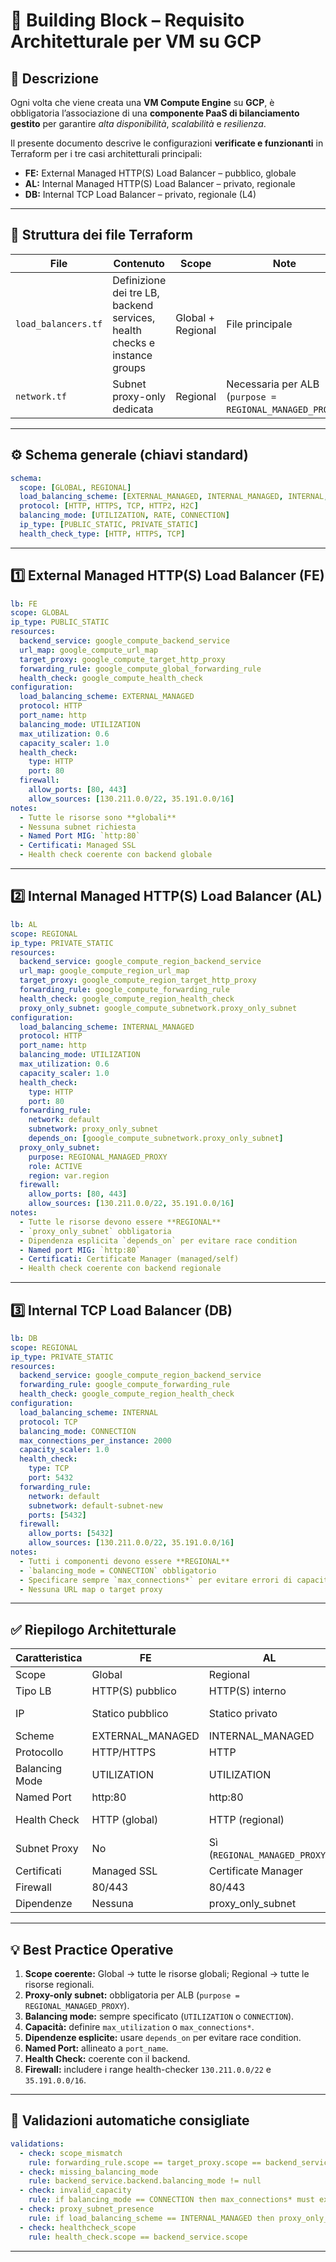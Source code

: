 # 🧱 Building Block – Requisito Architetturale per VM su GCP

## 🔹 Descrizione

Ogni volta che viene creata una **VM Compute Engine** su **GCP**, è obbligatoria l’associazione di una **componente PaaS di bilanciamento gestito** per garantire *alta disponibilità*, *scalabilità* e *resilienza*.

Il presente documento descrive le configurazioni **verificate e funzionanti** in Terraform per i tre casi architetturali principali:

- **FE:** External Managed HTTP(S) Load Balancer – pubblico, globale  
- **AL:** Internal Managed HTTP(S) Load Balancer – privato, regionale  
- **DB:** Internal TCP Load Balancer – privato, regionale (L4)

---

## 🧩 Struttura dei file Terraform

| File | Contenuto | Scope | Note |
|------|------------|--------|------|
| `load_balancers.tf` | Definizione dei tre LB, backend services, health checks e instance groups | Global + Regional | File principale |
| `network.tf` | Subnet proxy-only dedicata | Regional | Necessaria per ALB (`purpose = REGIONAL_MANAGED_PROXY`) |

---

## ⚙️ Schema generale (chiavi standard)

```yaml
schema:
  scope: [GLOBAL, REGIONAL]
  load_balancing_scheme: [EXTERNAL_MANAGED, INTERNAL_MANAGED, INTERNAL, INTERNAL_SELF_MANAGED]
  protocol: [HTTP, HTTPS, TCP, HTTP2, H2C]
  balancing_mode: [UTILIZATION, RATE, CONNECTION]
  ip_type: [PUBLIC_STATIC, PRIVATE_STATIC]
  health_check_type: [HTTP, HTTPS, TCP]
```

---

## 1️⃣ External Managed HTTP(S) Load Balancer (FE)

```yaml
lb: FE
scope: GLOBAL
ip_type: PUBLIC_STATIC
resources:
  backend_service: google_compute_backend_service
  url_map: google_compute_url_map
  target_proxy: google_compute_target_http_proxy
  forwarding_rule: google_compute_global_forwarding_rule
  health_check: google_compute_health_check
configuration:
  load_balancing_scheme: EXTERNAL_MANAGED
  protocol: HTTP
  port_name: http
  balancing_mode: UTILIZATION
  max_utilization: 0.6
  capacity_scaler: 1.0
  health_check:
    type: HTTP
    port: 80
  firewall:
    allow_ports: [80, 443]
    allow_sources: [130.211.0.0/22, 35.191.0.0/16]
notes:
  - Tutte le risorse sono **globali**
  - Nessuna subnet richiesta
  - Named Port MIG: `http:80`
  - Certificati: Managed SSL
  - Health check coerente con backend globale
```

---

## 2️⃣ Internal Managed HTTP(S) Load Balancer (AL)

```yaml
lb: AL
scope: REGIONAL
ip_type: PRIVATE_STATIC
resources:
  backend_service: google_compute_region_backend_service
  url_map: google_compute_region_url_map
  target_proxy: google_compute_region_target_http_proxy
  forwarding_rule: google_compute_forwarding_rule
  health_check: google_compute_region_health_check
  proxy_only_subnet: google_compute_subnetwork.proxy_only_subnet
configuration:
  load_balancing_scheme: INTERNAL_MANAGED
  protocol: HTTP
  port_name: http
  balancing_mode: UTILIZATION
  max_utilization: 0.6
  capacity_scaler: 1.0
  health_check:
    type: HTTP
    port: 80
  forwarding_rule:
    network: default
    subnetwork: proxy_only_subnet
    depends_on: [google_compute_subnetwork.proxy_only_subnet]
  proxy_only_subnet:
    purpose: REGIONAL_MANAGED_PROXY
    role: ACTIVE
    region: var.region
  firewall:
    allow_ports: [80, 443]
    allow_sources: [130.211.0.0/22, 35.191.0.0/16]
notes:
  - Tutte le risorse devono essere **REGIONAL**
  - `proxy_only_subnet` obbligatoria
  - Dipendenza esplicita `depends_on` per evitare race condition
  - Named port MIG: `http:80`
  - Certificati: Certificate Manager (managed/self)
  - Health check coerente con backend regionale
```

---

## 3️⃣ Internal TCP Load Balancer (DB)

```yaml
lb: DB
scope: REGIONAL
ip_type: PRIVATE_STATIC
resources:
  backend_service: google_compute_region_backend_service
  forwarding_rule: google_compute_forwarding_rule
  health_check: google_compute_region_health_check
configuration:
  load_balancing_scheme: INTERNAL
  protocol: TCP
  balancing_mode: CONNECTION
  max_connections_per_instance: 2000
  capacity_scaler: 1.0
  health_check:
    type: TCP
    port: 5432
  forwarding_rule:
    network: default
    subnetwork: default-subnet-new
    ports: [5432]
  firewall:
    allow_ports: [5432]
    allow_sources: [130.211.0.0/22, 35.191.0.0/16]
notes:
  - Tutti i componenti devono essere **REGIONAL**
  - `balancing_mode = CONNECTION` obbligatorio
  - Specificare sempre `max_connections*` per evitare errori di capacità
  - Nessuna URL map o target proxy
```

---

## ✅ Riepilogo Architetturale

| Caratteristica | FE | AL | DB |
|----------------|----|----|----|
| Scope | Global | Regional | Regional |
| Tipo LB | HTTP(S) pubblico | HTTP(S) interno | TCP interno |
| IP | Statico pubblico | Statico privato | Statico privato |
| Scheme | EXTERNAL_MANAGED | INTERNAL_MANAGED | INTERNAL |
| Protocollo | HTTP/HTTPS | HTTP | TCP |
| Balancing Mode | UTILIZATION | UTILIZATION | CONNECTION |
| Named Port | http:80 | http:80 | N/A |
| Health Check | HTTP (global) | HTTP (regional) | TCP (regional) |
| Subnet Proxy | No | Sì (`REGIONAL_MANAGED_PROXY`) | No |
| Certificati | Managed SSL | Certificate Manager | N/A |
| Firewall | 80/443 | 80/443 | 5432 |
| Dipendenze | Nessuna | proxy_only_subnet | Nessuna |

---

## 💡 Best Practice Operative

1. **Scope coerente:** Global → tutte le risorse globali; Regional → tutte le risorse regionali.  
2. **Proxy-only subnet:** obbligatoria per ALB (`purpose = REGIONAL_MANAGED_PROXY`).  
3. **Balancing mode:** sempre specificato (`UTILIZATION` o `CONNECTION`).  
4. **Capacità:** definire `max_utilization` o `max_connections*`.  
5. **Dipendenze esplicite:** usare `depends_on` per evitare race condition.  
6. **Named Port:** allineato a `port_name`.  
7. **Health Check:** coerente con il backend.  
8. **Firewall:** includere i range health-checker `130.211.0.0/22` e `35.191.0.0/16`.  

---

## 🧠 Validazioni automatiche consigliate

```yaml
validations:
  - check: scope_mismatch
    rule: forwarding_rule.scope == target_proxy.scope == backend_service.scope
  - check: missing_balancing_mode
    rule: backend_service.backend.balancing_mode != null
  - check: invalid_capacity
    rule: if balancing_mode == CONNECTION then max_connections* must exist
  - check: proxy_subnet_presence
    rule: if load_balancing_scheme == INTERNAL_MANAGED then proxy_only_subnet must exist
  - check: healthcheck_scope
    rule: health_check.scope == backend_service.scope
```

---
